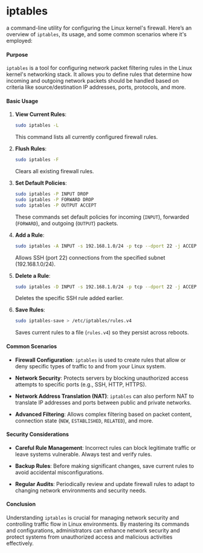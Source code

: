 # iptables

a command-line utility for configuring the Linux kernel's firewall. Here’s an overview of `iptables`, its usage, and some common scenarios where it's employed:

#### Purpose
`iptables` is a tool for configuring network packet filtering rules in the Linux kernel's networking stack. It allows you to define rules that determine how incoming and outgoing network packets should be handled based on criteria like source/destination IP addresses, ports, protocols, and more.

#### Basic Usage

1. **View Current Rules**:
   ```bash
   sudo iptables -L
   ```
   This command lists all currently configured firewall rules.

2. **Flush Rules**:
   ```bash
   sudo iptables -F
   ```
   Clears all existing firewall rules.

3. **Set Default Policies**:
   ```bash
   sudo iptables -P INPUT DROP
   sudo iptables -P FORWARD DROP
   sudo iptables -P OUTPUT ACCEPT
   ```
   These commands set default policies for incoming (`INPUT`), forwarded (`FORWARD`), and outgoing (`OUTPUT`) packets.

4. **Add a Rule**:
   ```bash
   sudo iptables -A INPUT -s 192.168.1.0/24 -p tcp --dport 22 -j ACCEPT
   ```
   Allows SSH (port 22) connections from the specified subnet (192.168.1.0/24).

5. **Delete a Rule**:
   ```bash
   sudo iptables -D INPUT -s 192.168.1.0/24 -p tcp --dport 22 -j ACCEPT
   ```
   Deletes the specific SSH rule added earlier.

6. **Save Rules**:
   ```bash
   sudo iptables-save > /etc/iptables/rules.v4
   ```
   Saves current rules to a file (`rules.v4`) so they persist across reboots.

#### Common Scenarios

- **Firewall Configuration**: `iptables` is used to create rules that allow or deny specific types of traffic to and from your Linux system.
  
- **Network Security**: Protects servers by blocking unauthorized access attempts to specific ports (e.g., SSH, HTTP, HTTPS).

- **Network Address Translation (NAT)**: `iptables` can also perform NAT to translate IP addresses and ports between public and private networks.

- **Advanced Filtering**: Allows complex filtering based on packet content, connection state (`NEW`, `ESTABLISHED`, `RELATED`), and more.

#### Security Considerations

- **Careful Rule Management**: Incorrect rules can block legitimate traffic or leave systems vulnerable. Always test and verify rules.
  
- **Backup Rules**: Before making significant changes, save current rules to avoid accidental misconfigurations.

- **Regular Audits**: Periodically review and update firewall rules to adapt to changing network environments and security needs.

#### Conclusion

Understanding `iptables` is crucial for managing network security and controlling traffic flow in Linux environments. By mastering its commands and configurations, administrators can enhance network security and protect systems from unauthorized access and malicious activities effectively.
